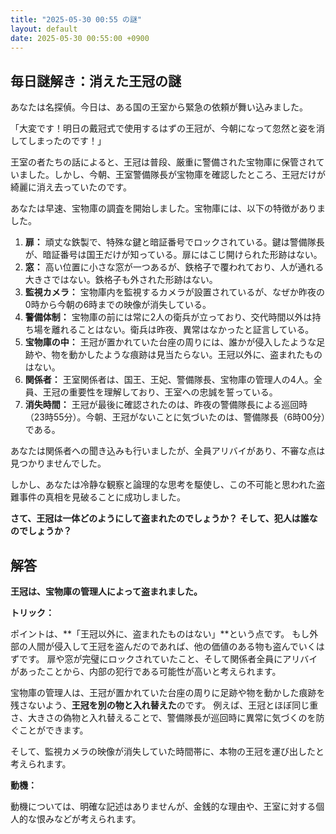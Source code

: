 ```yaml
---
title: "2025-05-30 00:55 の謎"
layout: default
date: 2025-05-30 00:55:00 +0900
---
```

## 毎日謎解き：消えた王冠の謎

あなたは名探偵。今日は、ある国の王室から緊急の依頼が舞い込みました。

「大変です！明日の戴冠式で使用するはずの王冠が、今朝になって忽然と姿を消してしまったのです！」

王室の者たちの話によると、王冠は普段、厳重に警備された宝物庫に保管されていました。しかし、今朝、王室警備隊長が宝物庫を確認したところ、王冠だけが綺麗に消え去っていたのです。

あなたは早速、宝物庫の調査を開始しました。宝物庫には、以下の特徴がありました。

1.  **扉：** 頑丈な鉄製で、特殊な鍵と暗証番号でロックされている。鍵は警備隊長が、暗証番号は国王だけが知っている。扉にはこじ開けられた形跡はない。
2.  **窓：** 高い位置に小さな窓が一つあるが、鉄格子で覆われており、人が通れる大きさではない。鉄格子も外された形跡はない。
3.  **監視カメラ：** 宝物庫内を監視するカメラが設置されているが、なぜか昨夜の0時から今朝の6時までの映像が消失している。
4.  **警備体制：** 宝物庫の前には常に2人の衛兵が立っており、交代時間以外は持ち場を離れることはない。衛兵は昨夜、異常はなかったと証言している。
5.  **宝物庫の中：** 王冠が置かれていた台座の周りには、誰かが侵入したような足跡や、物を動かしたような痕跡は見当たらない。王冠以外に、盗まれたものはない。
6.  **関係者：** 王室関係者は、国王、王妃、警備隊長、宝物庫の管理人の4人。全員、王冠の重要性を理解しており、王室への忠誠を誓っている。
7.  **消失時間：** 王冠が最後に確認されたのは、昨夜の警備隊長による巡回時（23時55分）。今朝、王冠がないことに気づいたのは、警備隊長（6時00分）である。

あなたは関係者への聞き込みも行いましたが、全員アリバイがあり、不審な点は見つかりませんでした。

しかし、あなたは冷静な観察と論理的な思考を駆使し、この不可能と思われた盗難事件の真相を見破ることに成功しました。

**さて、王冠は一体どのようにして盗まれたのでしょうか？**
**そして、犯人は誰なのでしょうか？**

## 解答

**王冠は、宝物庫の管理人によって盗まれました。**

**トリック：**

ポイントは、**「王冠以外に、盗まれたものはない」**という点です。
もし外部の人間が侵入して王冠を盗んだのであれば、他の価値のある物も盗んでいくはずです。
扉や窓が完璧にロックされていたこと、そして関係者全員にアリバイがあったことから、内部の犯行である可能性が高いと考えられます。

宝物庫の管理人は、王冠が置かれていた台座の周りに足跡や物を動かした痕跡を残さないよう、**王冠を別の物と入れ替えた**のです。
例えば、王冠とほぼ同じ重さ、大きさの偽物と入れ替えることで、警備隊長が巡回時に異常に気づくのを防ぐことができます。

そして、監視カメラの映像が消失していた時間帯に、本物の王冠を運び出したと考えられます。

**動機：**

動機については、明確な記述はありませんが、金銭的な理由や、王室に対する個人的な恨みなどが考えられます。
